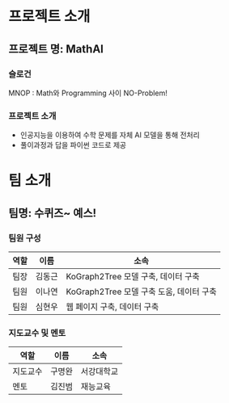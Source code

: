 # 프로젝트 소개

## 프로젝트 명: MathAI

### 슬로건
MNOP : Math와 Programming 사이 NO-Problem!

### 프로젝트 소개
- 인공지능을 이용하여 수학 문제를 자체 AI 모델을 통해 전처리
- 풀이과정과 답을 파이썬 코드로 제공

# 팀 소개
## 팀명: 수퀴즈~ 예스!

### 팀원 구성
| 역할     | 이름    | 소속         |
|---------|---------|--------------|
| 팀장     | 김동근  |   KoGraph2Tree 모델 구축, 데이터 구축        |
| 팀원     | 이나연  |   KoGraph2Tree 모델 구축 도움, 데이터 구축      |
| 팀원     | 심현우  |   웹 페이지 구축, 데이터 구축          |

### 지도교수 및 멘토
| 역할    | 이름   | 소속      |
|--------|--------|-----------|
| 지도교수 | 구명완 | 서강대학교 |
| 멘토    | 김진범  | 재능교육  |
